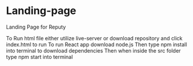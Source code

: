 # Landing-page
Landing Page for Reputy

To Run html file either utilize live-server or download repository and click index.html to run
To run React app download node.js
Then type npm install into terminal to download dependencies
Then when inside the src folder type npm start into terminal
